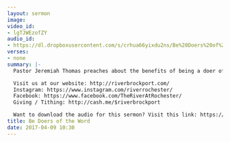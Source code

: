```yaml
---
layout: sermon
image: 
video_id:
- lgTJWEzofZY
audio_id:
- https://dl.dropboxusercontent.com/s/crhua66yixdu2ns/Be%20Doers%20of%20the%20Word.mp3?dl=0
verses:
- none
summary: |-
  Pastor Jeremiah Thomas preaches about the benefits of being a doer of the word. How much of the Bible are you willing to apply in your life?

  Visit us at our website: http://riverbrockport.com/
  Instagram: https://www.instagram.com/riverrochester/
  Facebook: https://www.facebook.com/TheRiverAtRochester/
  Giving / Tithing: http://cash.me/$riverbrockport

  Want to download the audio for this sermon? Visit this link: https://riverbrockport.com/sermons/be-doers-of-the-word-md and follow the instructions
title: Be Doers of the Word
date: 2017-04-09 10:30
---
```


